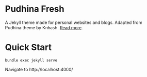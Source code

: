 # Pudhina Fresh
A Jekyll theme made for personal websites and blogs. Adapted from Pudhina theme by Knhash.
[Read more](https://ritijjain.com/2020/09/12/pudhina-fresh.html).

# Quick Start
```
bundle exec jekyll serve
```
Navigate to http://localhost:4000/